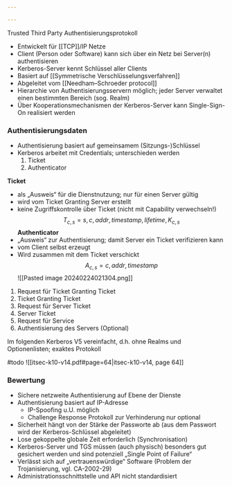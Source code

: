 ```yaml
---

---
```

Trusted Third Party Authentisierungsprotokoll 
- Entwickelt für [[TCP]]/IP Netze 
- Client (Person oder Software) kann sich über ein Netz bei Server(n) authentisieren 
- Kerberos-Server kennt Schlüssel aller Clients 
- Basiert auf [[Symmetrische Verschlüsselungsverfahren]] 
- Abgeleitet vom [[Needham–Schroeder protocol]] 
- Hierarchie von Authentisierungsservern möglich; jeder Server verwaltet einen bestimmten Bereich (sog. Realm) 
- Über Kooperationsmechanismen der Kerberos-Server kann Single-Sign-On realisiert werden

### Authentisierungsdaten
- Authentisierung basiert auf gemeinsamem (Sitzungs-)Schlüssel 
- Kerberos arbeitet mit Credentials; unterschieden werden 
	1. Ticket 
	2. Authenticator 

**Ticket** 
-  als „Ausweis“ für die Dienstnutzung; nur für einen Server gültig 
- wird vom Ticket Granting Server erstellt 
- keine Zugriffskontrolle über Ticket (nicht mit Capability verwechseln!)
$$T_{c,s} = s,c,addr,timestamp,lifetime,K_{c,s}$$
**Authenticator** 
- „Ausweis“ zur Authentisierung; damit Server ein Ticket verifizieren kann 
- vom Client selbst erzeugt
- Wird zusammen mit dem Ticket verschickt
$$A_{c,s}= c,addr,timestamp $$
![[Pasted image 20240224021304.png]]

1. Request für Ticket Granting Ticket 
2. Ticket Granting Ticket 
3. Request für Server Ticket 
4. Server Ticket 
5. Request für Service 
6. Authentisierung des Servers (Optional) 

Im folgenden Kerberos V5 vereinfacht, d.h. ohne Realms und Optionenlisten; exaktes Protokoll

#todo
![[itsec-k10-v14.pdf#page=64|itsec-k10-v14, page 64]]

### Bewertung
- Sichere netzweite Authentisierung auf Ebene der Dienste 
- Authentisierung basiert auf IP-Adresse 
	- IP-Spoofing u.U. möglich 
	- Challenge Response Protokoll zur Verhinderung nur optional 
- Sicherheit hängt von der Stärke der Passworte ab (aus dem Passwort wird der Kerberos-Schlüssel abgeleitet) 
- Lose gekoppelte globale Zeit erforderlich (Synchronisation) 
- Kerberos-Server und TGS müssen (auch physisch) besonders gut gesichert werden und sind potenziell „Single Point of Failure“ 
- Verlässt sich auf „vertrauenswürdige“ Software (Problem der Trojanisierung, vgl. CA-2002-29) 
- Administrationsschnittstelle und API nicht standardisiert